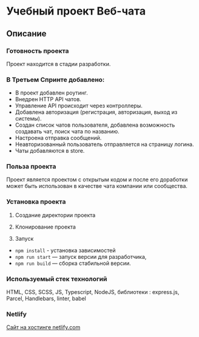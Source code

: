 # Учебный проект Веб-чата

## Описание

### Готовность проекта

Проект находится в стадии разработки.

### В Третьем Спринте добавлено:

* В проект добавлен роутинг.
* Внедрен HTTP API чатов.
* Управление API происходит через контроллеры.
* Добавлена авторизация (регистрация, авторизация, выход из системы).
* Создан список чатов пользователя, добавлена возможность создавать чат, поиск чата по названию.
* Настроена отправка сообщений.
* Неавторизованный пользователь отправляется на страницу логина.
* Чаты добавляются в store.

### Польза проекта

Проект является проектом с открытым кодом и после его доработки может быть использован в качестве чата компании или
сообщества.

### Установка проекта

1) Создание директории проекта

2) Клонирование проекта

3) Запуск

- `npm install` - установка зависимостей
- `npm run start` — запуск версии для разработчика,
- `npm run build` — сборка стабильной версии.

### Используемый стек технологий

HTML, CSS, SCSS, JS, Typescript, NodeJS, библиотеки : express.js, Parcel, Handlebars, linter, babel

### Netlify

[Сайт на хостинге netlify.com]()
